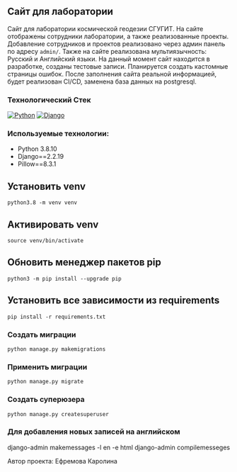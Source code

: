 ## Сайт для лаборатории
Сайт для лаборатории космической геодезии СГУГИТ. На сайте отображены сотрудники лаборатории, а также реализованные проекты. Добавление сотрудников
и проектов реализовано через админ панель по адресу `admin/`. Также на сайте реализована мультиязычность: Русский и Английский языки. 
На данный момент сайт находится в разработке, созданы тестовые записи. Планируется создать кастомные страницы ошибок. После заполнения сайта
реальной информацией, будет реализован CI/CD, заменена база данных на postgresql.

### Технологический Стек
[![Python](https://img.shields.io/badge/-Python-464646?style=flat&logo=Python&logoColor=56C0C0&color=008080)](https://www.python.org/)
[![Django](https://img.shields.io/badge/-Django-464646?style=flat&logo=Django&logoColor=56C0C0&color=008080)](https://www.djangoproject.com/)

### Используемые технологии:
- Python 3.8.10
- Django==2.2.19
- Pillow==8.3.1

## Установить venv 
``` python3.8 -m venv venv ```

## Активировать venv 
``` source venv/bin/activate ```

## Обновить менеджер пакетов pip 
``` python3 -m pip install --upgrade pip ```

## Установить все зависимости из requirements 
``` pip install -r requirements.txt ```

### Создать миграции
``` python manage.py makemigrations ```

### Применить миграции
``` python manage.py migrate ```

### Создать суперюзера
``` python manage.py createsuperuser ```

### Для добавления новых записей на английском 
django-admin makemessages -l en -e html
django-admin compilemesseges


Автор проекта: Ефремова Каролина